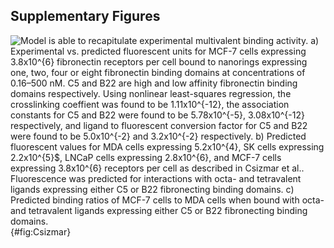 ## Supplementary Figures

![**Model is able to recapitulate experimental multivalent binding activity.** a) Experimental vs. predicted fluorescent units for MCF-7 cells expressing $3.8x10^{6}$ fibronectin receptors per cell bound to nanorings expressing one, two, four or eight fibronectin binding domains at concentrations of 0.16–500 nM. C5 and B22 are high and low affinity fibronectin binding domains respectively. Using nonlinear least-squares regression, the crosslinking coeffient was found to be $1.11x10^{-12}$, the association constants for C5 and B22 were found to be $5.78x10^{-5}$, $3.08x10^{-12}$ respectively, and ligand to fluorescent conversion factor for C5 and B22 were found to be $5.0x10^{-2}$ and $3.2x10^{-2}$ respectively. b) Predicted fluorescent values for MDA cells expressing $5.2x10^{4}$, SK cells expressing $2.2x$10^{5}$, LNCaP cells expressing $2.8x10^{6}$, and MCF-7 cells expressing $3.8x10^{6}$ receptors per cell as described in Csizmar et al.. Fluorescence was predicted for interactions with octa- and tetravalent ligands expressing either C5 or B22 fibronecting binding domains. c) Predicted binding ratios of MCF-7 cells to MDA cells when bound with octa- and tetravalent ligands expressing either C5 or B22 fibronecting binding domains.](figureS1.svg){#fig:Csizmar}
